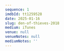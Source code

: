 ```yaml
---
sequence: 1
imdbId: tt1259528
date: 2025-01-16
slug: den-of-thieves-2018
medium: iTunes
venue: null
venueNotes: null
mediumNotes: ''
---
```


